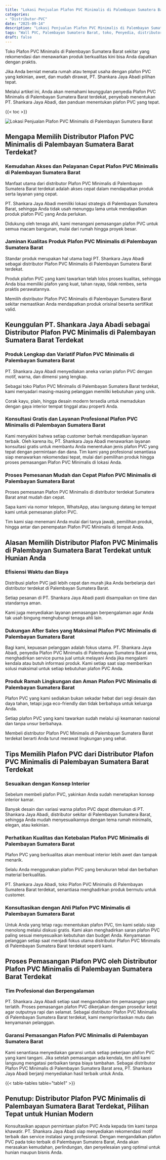 ```yaml
---
title: "Lokasi Penjualan Plafon PVC Minimalis di Palembayan Sumatera Barat"
categories: 
- "Distributor-PVC"
date: "2025-09-14"
description: "Lokasi Penjualan Plafon PVC Minimalis di Palembayan Sumatera Barat bagi tempat tinggal, office, dan ritel. Material berkualitas, pilihan motif, pilihan warna modern, dengan servis penempatan oleh tim berpengalaman dan garansi resmi!|Servis penyediaan Plafon PVC Minimalis di Palembayan Sumatera Barat bagi keperluan hunian, kantor, atau toko, beserta material unggulan dan instalasi oleh tim berpengalaman dan jaminan resmi.|Alternatif Plafon PVC Minimalis di Palembayan Sumatera Barat yang terpercaya bagi tempat tinggal, office, serta ritel, bersama panel unggulan dan penempatan oleh tim profesional serta garansi resmi.|Distribusi Plafon PVC Minimalis di Palembayan Sumatera Barat untuk hunian, perkantoran, serta gerai, dengan produk unggulan dan pemasangan ditangani oleh teknisi berpengalaman, disertai dengan garansi resmi.}"
tags: "Wall PVC, Palembayan Sumatera Barat, toko, Penyedia, distributor"
draft: false
---
```


Toko Plafon PVC Minimalis di Palembayan Sumatera Barat sekitar yang rekomendasi dan menawarkan produk berkualitas kini bisa Anda dapatkan dengan praktis.

Jika Anda berniat menata rumah atau tempat usaha dengan plafon PVC yang kekinian, awet, dan mudah dirawat, PT. Shankara Jaya Abadi pilihan tepat.

Melalui artikel ini, Anda akan memahami keunggulan penyedia Plafon PVC Minimalis di Palembayan Sumatera Barat terdekat, penyebab menentukan PT. Shankara Jaya Abadi, dan panduan menentukan plafon PVC yang tepat.

{{< toc >}}

![Lokasi Penjualan Plafon PVC Minimalis di Palembayan Sumatera Barat](/images/Distributor-PVC/Lokasi-Penjualan-Plafon-PVC-Minimalis-di-Palembayan-Sumatera-Barat.png)


## Mengapa Memilih Distributor Plafon PVC Minimalis di Palembayan Sumatera Barat Terdekat?

### Kemudahan Akses dan Pelayanan Cepat Plafon PVC Minimalis di Palembayan Sumatera Barat

Manfaat utama dari distributor Plafon PVC Minimalis di Palembayan Sumatera Barat terdekat adalah akses cepat dalam mendapatkan produk serta layanan yang cepat.

PT. Shankara Jaya Abadi memiliki lokasi strategis di Palembayan Sumatera Barat, sehingga Anda tidak usah menunggu lama untuk mendapatkan produk plafon PVC yang Anda perlukan.

Didukung oleh tenaga ahli, kami menangani pemasangan plafon PVC untuk semua macam bangunan, mulai dari rumah hingga proyek besar.

### Jaminan Kualitas Produk Plafon PVC Minimalis di Palembayan Sumatera Barat

Standar produk merupakan hal utama bagi PT. Shankara Jaya Abadi sebagai distributor Plafon PVC Minimalis di Palembayan Sumatera Barat terdekat.

Produk plafon PVC yang kami tawarkan telah lolos proses kualitas, sehingga Anda bisa memiliki plafon yang kuat, tahan rayap, tidak rembes, serta praktis perawatannya.

Memilih distributor Plafon PVC Minimalis di Palembayan Sumatera Barat sekitar memastikan Anda mendapatkan produk orisinal beserta sertifikat valid.

## Keunggulan PT. Shankara Jaya Abadi sebagai Distributor Plafon PVC Minimalis di Palembayan Sumatera Barat Terdekat

### Produk Lengkap dan Variatif Plafon PVC Minimalis di Palembayan Sumatera Barat

PT. Shankara Jaya Abadi menyediakan aneka varian plafon PVC dengan motif, warna, dan dimensi yang lengkap.

Sebagai toko Plafon PVC Minimalis di Palembayan Sumatera Barat terdekat, kami menyadari masing-masing pelanggan memiliki kebutuhan yang unik.

Corak kayu, plain, hingga desain modern tersedia untuk memadukan dengan gaya interior tempat tinggal atau properti Anda.

### Konsultasi Gratis dan Layanan Profesional Plafon PVC Minimalis di Palembayan Sumatera Barat

Kami menyakini bahwa setiap customer berhak mendapatkan layanan terbaik. Oleh karena itu, PT. Shankara Jaya Abadi menawarkan layanan konsultasi gratis untuk membantu Anda menentukan jenis plafon PVC yang tepat dengan permintaan dan dana. Tim kami yang profesional senantiasa siap menawarkan rekomendasi tepat, mulai dari pemilihan produk hingga proses pemasangan Plafon PVC Minimalis di lokasi Anda.

### Proses Pemesanan Mudah dan Cepat Plafon PVC Minimalis di Palembayan Sumatera Barat

Proses pemesanan Plafon PVC Minimalis di distributor terdekat Sumatera Barat amat mudah dan cepat.

Sapa kami via nomor telepon, WhatsApp, atau langsung datang ke tempat kami untuk pemesanan plafon PVC.

Tim kami siap menemani Anda mulai dari tanya jawab, pemilihan produk, hingga antar dan penempatan Plafon PVC Minimalis di tempat Anda.

## Alasan Memilih Distributor Plafon PVC Minimalis di Palembayan Sumatera Barat Terdekat untuk Hunian Anda

### Efisiensi Waktu dan Biaya

Distribusi plafon PVC jadi lebih cepat dan murah jika Anda berbelanja dari distributor terdekat di Palembayan Sumatera Barat.

Setiap pesanan di PT. Shankara Jaya Abadi pasti disampaikan on time dan standarnya aman.

Kami juga menyediakan layanan pemasangan berpengalaman agar Anda tak usah bingung menghubungi tenaga ahli lain.

### Dukungan After Sales yang Maksimal Plafon PVC Minimalis di Palembayan Sumatera Barat

Bagi kami, kepuasan pelanggan adalah fokus utama. PT. Shankara Jaya Abadi, penyedia Plafon PVC Minimalis di Palembayan Sumatera Barat area, menghadirkan service purna jual untuk melayani Anda jika mengalami kendala atau butuh informasi produk. Kami setiap saat siap memberikan solusi maksimal untuk setiap kebutuhan plafon PVC Anda.

### Produk Ramah Lingkungan dan Aman Plafon PVC Minimalis di Palembayan Sumatera Barat

Plafon PVC yang kami sediakan bukan sekadar hebat dari segi desain dan daya tahan, tetapi juga eco-friendly dan tidak berbahaya untuk keluarga Anda.

Setiap plafon PVC yang kami tawarkan sudah melalui uji keamanan nasional dan tanpa unsur berbahaya.

Membeli distributor Plafon PVC Minimalis di Palembayan Sumatera Barat terdekat berarti Anda turut merawat lingkungan yang sehat.

## Tips Memilih Plafon PVC dari Distributor Plafon PVC Minimalis di Palembayan Sumatera Barat Terdekat

### Sesuaikan dengan Konsep Interior

Sebelum membeli plafon PVC, yakinkan Anda sudah menetapkan konsep interior kamar.

Banyak desain dan variasi warna plafon PVC dapat ditemukan di PT. Shankara Jaya Abadi, distributor sekitar di Palembayan Sumatera Barat, sehingga Anda mudah menyesuaikannya dengan tema rumah minimalis, elegan, atau kekinian.

### Perhatikan Kualitas dan Ketebalan Plafon PVC Minimalis di Palembayan Sumatera Barat

Plafon PVC yang berkualitas akan membuat interior lebih awet dan tampak menarik.

Selalu Anda menggunakan plafon PVC yang berukuran tebal dan berbahan material berkualitas.

PT. Shankara Jaya Abadi, toko Plafon PVC Minimalis di Palembayan Sumatera Barat terdekat, senantiasa menghadirkan produk bermutu untuk customer.

### Konsultasikan dengan Ahli Plafon PVC Minimalis di Palembayan Sumatera Barat

Untuk Anda yang tetap ragu menentukan plafon PVC, tim kami selalu siap menolong melalui diskusi gratis. Kami akan menghadirkan saran plafon PVC paling sesuai menyesuaikan kebutuhan dan budget Anda. Kenyamanan pelanggan setiap saat menjadi fokus utama distributor Plafon PVC Minimalis di Palembayan Sumatera Barat terdekat seperti kami.

## Proses Pemasangan Plafon PVC oleh Distributor Plafon PVC Minimalis di Palembayan Sumatera Barat Terdekat

### Tim Profesional dan Berpengalaman

PT. Shankara Jaya Abadi setiap saat mengandalkan tim pemasangan yang terlatih. Proses pemasangan plafon PVC dikerjakan dengan prosedur ketat agar outputnya rapi dan selamat. Sebagai distributor Plafon PVC Minimalis di Palembayan Sumatera Barat terdekat, kami memprioritaskan mutu dan kenyamanan pelanggan.

### Garansi Pemasangan Plafon PVC Minimalis di Palembayan Sumatera Barat

Kami senantiasa menyediakan garansi untuk setiap pekerjaan plafon PVC yang kami tangani. Jika setelah pemasangan ada kendala, tim ahli kami langsung mengatasi perbaikan tanpa biaya tambahan. Sebagai distributor Plafon PVC Minimalis di Palembayan Sumatera Barat area, PT. Shankara Jaya Abadi berjanji menyediakan hasil terbaik untuk Anda.

{{< table-tables table="table1" >}}

## Penutup: Distributor Plafon PVC Minimalis di Palembayan Sumatera Barat Terdekat, Pilihan Tepat untuk Hunian Modern

Konsultasikan apapun permintaan plafon PVC Anda kepada tim kami tanpa khawatir. PT. Shankara Jaya Abadi siap menyediakan rekomendasi motif terbaik dan service instalasi yang profesional. Dengan mengandalkan plafon PVC pada toko terbaik di Palembayan Sumatera Barat, Anda akan merasakan kemudahan, perlindungan, dan penyelesaian yang optimal untuk hunian maupun bisnis Anda.